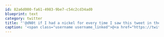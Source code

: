 ```yaml
---
id: 82a6d000-fa61-4983-9be7-c54c2cd34ad0
blueprint: text
category: twitter
title: "'@dN0t if I had a nickel for every time I saw this tweet in the last 2 days"
caption: '<span class="username username_linked">@<a href="https://twitter.com/dN0t" title="Rob Spectre">dN0t</a></span> if I had a nickel for every time I saw this tweet in the last 2 days'
---
```

